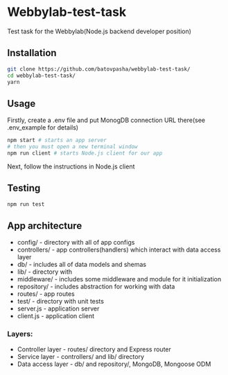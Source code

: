 # Webbylab-test-task
Test task for the Webbylab(Node.js backend developer position)

## Installation
```bash
git clone https://github.com/batovpasha/webbylab-test-task/
cd webbylab-test-task/
yarn
```

## Usage
Firstly, create a .env file and put MonogDB connection URL there(see .env_example for details)
```bash
npm start # starts an app server
# then you must open a new terminal window
npm run client # starts Node.js client for our app
```
Next, follow the instructions in Node.js client

## Testing
```bash
npm run test
```

## App architecture
- config/ - directory with all of app configs
- controllers/ - app controllers(handlers) which interact with data access layer
- db/ - includes all of data models and shemas
- lib/ - directory with 
- middleware/ - includes some middleware and module for it initialization
- repository/ - includes abstraction for working with data
- routes/ - app routes
- test/ - directory with unit tests
- server.js - application server
- client.js - application client

### Layers: 
- Controller layer - routes/ directory and Express router
- Service layer - controllers/ and lib/ directory
- Data access layer - db/ and repository/, MongoDB, Mongoose ODM


